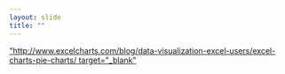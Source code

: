 ```yaml
---
layout: slide
title: ""
---
```


<section data-background-image="assets/images/Slide11.png" data-background-size="90%" data-background-position="center"></section>

<section markdown="1">  
<a href>"http://www.excelcharts.com/blog/data-visualization-excel-users/excel-charts-pie-charts/ target="_blank"</a>
</section>

